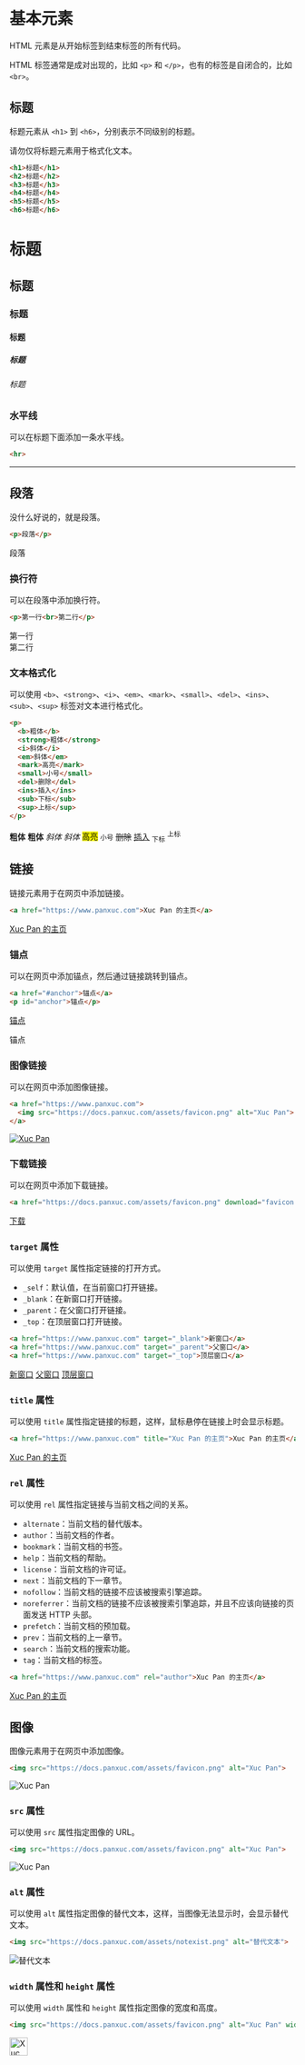 # 基本元素

HTML 元素是从开始标签到结束标签的所有代码。

HTML 标签通常是成对出现的，比如 `<p>` 和 `</p>`，也有的标签是自闭合的，比如 `<br>`。

## 标题

标题元素从 `<h1>` 到 `<h6>`，分别表示不同级别的标题。

请勿仅将标题元素用于格式化文本。

``` html title="标题"
<h1>标题</h1>
<h2>标题</h2>
<h3>标题</h3>
<h4>标题</h4>
<h5>标题</h5>
<h6>标题</h6>
```

<div class="result">
<h1>标题</h1>
<h2>标题</h2>
<h3>标题</h3>
<h4>标题</h4>
<h5>标题</h5>
<h6>标题</h6>
</div>

### 水平线

可以在标题下面添加一条水平线。

``` html title="水平线"
<hr>
```

<div class="result">
<hr>
</div>

## 段落

没什么好说的，就是段落。

``` html title="段落"
<p>段落</p>
```

<div class="result">
<p>段落</p>
</div>

### 换行符

可以在段落中添加换行符。

``` html title="换行符"
<p>第一行<br>第二行</p>
```

<div class="result">
<p>第一行<br>第二行</p>
</div>

### 文本格式化

可以使用 `<b>`、`<strong>`、`<i>`、`<em>`、`<mark>`、`<small>`、`<del>`、`<ins>`、`<sub>`、`<sup>` 标签对文本进行格式化。

``` html title="文本格式化"
<p>
  <b>粗体</b>
  <strong>粗体</strong>
  <i>斜体</i>
  <em>斜体</em>
  <mark>高亮</mark>
  <small>小号</small>
  <del>删除</del>
  <ins>插入</ins>
  <sub>下标</sub>
  <sup>上标</sup>
</p>
```

<div class="result">
<p>
  <b>粗体</b>
  <strong>粗体</strong>
  <i>斜体</i>
  <em>斜体</em>
  <mark>高亮</mark>
  <small>小号</small>
  <del>删除</del>
  <ins>插入</ins>
  <sub>下标</sub>
  <sup>上标</sup>
</p>
</div>

## 链接

链接元素用于在网页中添加链接。

``` html title="链接"
<a href="https://www.panxuc.com">Xuc Pan 的主页</a>
```

<div class="result">
<a href="https://www.panxuc.com">Xuc Pan 的主页</a>
</div>

### 锚点

可以在网页中添加锚点，然后通过链接跳转到锚点。

``` html title="锚点"
<a href="#anchor">锚点</a>
<p id="anchor">锚点</p>
```

<div class="result">
<a href="#anchor">锚点</a>
<p id="anchor">锚点</p>
</div>

### 图像链接

可以在网页中添加图像链接。

``` html title="图像链接"
<a href="https://www.panxuc.com">
  <img src="https://docs.panxuc.com/assets/favicon.png" alt="Xuc Pan">
</a>
```

<div class="result">
<a href="https://www.panxuc.com">
  <img src="https://docs.panxuc.com/assets/favicon.png" alt="Xuc Pan">
</a>
</div>

### 下载链接

可以在网页中添加下载链接。

``` html title="下载链接"
<a href="https://docs.panxuc.com/assets/favicon.png" download="favicon.png">下载</a>
```

<div class="result">
<a href="https://docs.panxuc.com/assets/favicon.png" download="favicon.png">下载</a>
</div>

### `target` 属性

可以使用 `target` 属性指定链接的打开方式。

- `_self`：默认值，在当前窗口打开链接。
- `_blank`：在新窗口打开链接。
- `_parent`：在父窗口打开链接。
- `_top`：在顶层窗口打开链接。

``` html title="target 属性"
<a href="https://www.panxuc.com" target="_blank">新窗口</a>
<a href="https://www.panxuc.com" target="_parent">父窗口</a>
<a href="https://www.panxuc.com" target="_top">顶层窗口</a>
```

<div class="result">
<a href="https://www.panxuc.com" target="_blank">新窗口</a>
<a href="https://www.panxuc.com" target="_parent">父窗口</a>
<a href="https://www.panxuc.com" target="_top">顶层窗口</a>
</div>

### `title` 属性

可以使用 `title` 属性指定链接的标题，这样，鼠标悬停在链接上时会显示标题。

``` html title="title 属性"
<a href="https://www.panxuc.com" title="Xuc Pan 的主页">Xuc Pan 的主页</a>
```

<div class="result">
<a href="https://www.panxuc.com" title="Xuc Pan 的主页">Xuc Pan 的主页</a>
</div>

### `rel` 属性

可以使用 `rel` 属性指定链接与当前文档之间的关系。

- `alternate`：当前文档的替代版本。
- `author`：当前文档的作者。
- `bookmark`：当前文档的书签。
- `help`：当前文档的帮助。
- `license`：当前文档的许可证。
- `next`：当前文档的下一章节。
- `nofollow`：当前文档的链接不应该被搜索引擎追踪。
- `noreferrer`：当前文档的链接不应该被搜索引擎追踪，并且不应该向链接的页面发送 HTTP 头部。
- `prefetch`：当前文档的预加载。
- `prev`：当前文档的上一章节。
- `search`：当前文档的搜索功能。
- `tag`：当前文档的标签。

``` html title="rel 属性"
<a href="https://www.panxuc.com" rel="author">Xuc Pan 的主页</a>
```

<div class="result">
<a href="https://www.panxuc.com" rel="author">Xuc Pan 的主页</a>
</div>

## 图像

图像元素用于在网页中添加图像。

``` html title="图像"
<img src="https://docs.panxuc.com/assets/favicon.png" alt="Xuc Pan">
```

<div class="result">
<img src="https://docs.panxuc.com/assets/favicon.png" alt="Xuc Pan">
</div>

### `src` 属性

可以使用 `src` 属性指定图像的 URL。

``` html title="src 属性"
<img src="https://docs.panxuc.com/assets/favicon.png" alt="Xuc Pan">
```

<div class="result">
<img src="https://docs.panxuc.com/assets/favicon.png" alt="Xuc Pan">
</div>

### `alt` 属性

可以使用 `alt` 属性指定图像的替代文本，这样，当图像无法显示时，会显示替代文本。

``` html title="alt 属性"
<img src="https://docs.panxuc.com/assets/notexist.png" alt="替代文本">
```

<div class="result">
<img src="https://docs.panxuc.com/assets/notexist.png" alt="替代文本">
</div>

### `width` 属性和 `height` 属性

可以使用 `width` 属性和 `height` 属性指定图像的宽度和高度。

``` html title="width 属性和 height 属性"
<img src="https://docs.panxuc.com/assets/favicon.png" alt="Xuc Pan" width="32" height="32">
```

<div class="result">
<img src="https://docs.panxuc.com/assets/favicon.png" alt="Xuc Pan" width="32" height="32">
</div>
